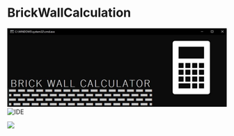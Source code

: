 # BrickWallCalculation
![Portada Readme](https://github.com/ComputacionalJosue/BrickWallCalculator/blob/master/Docs/Cover%20image.jpg)
![IDE](https://img.shields.io/badge/Visual_Studio-5C2D91?style=for-the-badge&logo=visual%20studio&logoColor=white)
<p align="left">
   <img src="https://img.shields.io/badge/Visual_Studio-5C2D91?style=for-the-badge&logo=visual%20studio&logoColor=white)https://img.shields.io/badge/Visual_Studio-5C2D91?style=for-the-badge&logo=visual%20studio&logoColor=white">
   </p>
